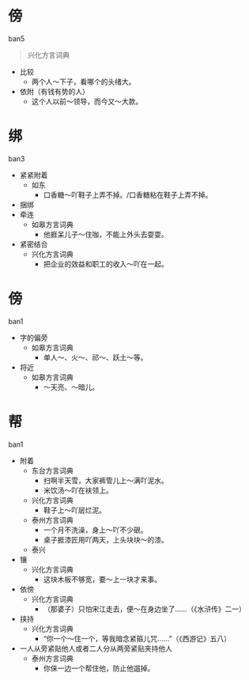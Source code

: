# 傍
ban5
> 兴化方言词典
- 比较
  - 两个人～下子，看哪个的头绪大。
- 依附（有钱有势的人）
  - 这个人以前～领导，而今又～大款。

# 绑
ban3
+ 紧紧附着
  * 如东
    - 口香糖～吖鞋子上弄不掉。/口香糖粘在鞋子上弄不掉。
+ 捆绑
+ 牵连
  * 如皋方言词典
    - 他捱呆儿子～住咖，不能上外头去耍耍。
+ 紧密结合
  * 兴化方言词典
    - 把企业的效益和职工的收入～吖在一起。

# 傍
ban1
+ 字的偏旁
  * 如皋方言词典
    - 单人～、火～、祁～、跃土～等。
+ 将近
  * 如皋方言词典
    - ～天亮、～暗儿。

# 帮
ban1
+ 附着
  * 东台方言词典
    - 扫啊半天雪，大家裤管儿上～满吖泥水。
    - 米饮汤～吖在衭领上。
  * 兴化方言词典
    - 鞋子上～吖层烂泥。
  * 泰州方言词典
    - 一个月不洗澡，身上～吖不少硍。
    - 桌子捱漆匠用吖两天，上头块块～的漆。
  * 泰兴
+ 镶
  * 兴化方言词典
    - 这块木板不够宽，要～上一块才来事。
+ 依傍
  * 兴化方言词典
    - （那婆子）只怕宋江走去，便～在身边坐了……（《水浒传》二一）
+ 挟持
  * 兴化方言词典
    - “你一个～住一个，等我暗念紧箍儿咒……”（《西游记》五八）
+ 一人从旁紧贴他人或者二人分从两旁紧贴夹持他人
  * 泰州方言词典
    - 你俫一边一个帮住他，防止他遛掉。
